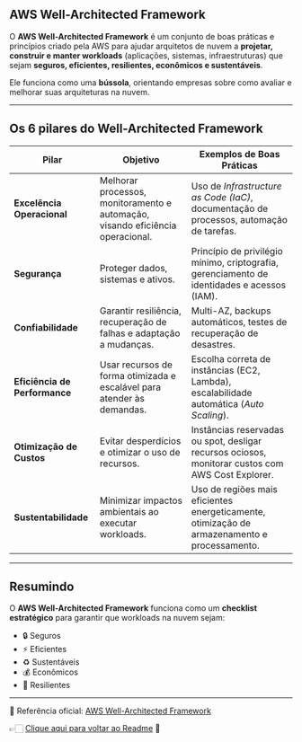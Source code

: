 ## AWS Well-Architected Framework

O **AWS Well-Architected Framework** é um conjunto de boas práticas e princípios criado pela AWS para ajudar arquitetos de nuvem a **projetar, construir e manter workloads** (aplicações, sistemas, infraestruturas) que sejam **seguros, eficientes, resilientes, econômicos e sustentáveis**.  

Ele funciona como uma **bússola**, orientando empresas sobre como avaliar e melhorar suas arquiteturas na nuvem.  

---

## Os 6 pilares do Well-Architected Framework

| **Pilar**                    | **Objetivo**                                                                 | **Exemplos de Boas Práticas**                                                                 |
|-------------------------------|-------------------------------------------------------------------------------|------------------------------------------------------------------------------------------------|
| **Excelência Operacional**    | Melhorar processos, monitoramento e automação, visando eficiência operacional. | Uso de *Infrastructure as Code (IaC)*, documentação de processos, automação de tarefas.        |
| **Segurança**                 | Proteger dados, sistemas e ativos.                                            | Princípio de privilégio mínimo, criptografia, gerenciamento de identidades e acessos (IAM).    |
| **Confiabilidade**            | Garantir resiliência, recuperação de falhas e adaptação a mudanças.           | Multi-AZ, backups automáticos, testes de recuperação de desastres.                             |
| **Eficiência de Performance** | Usar recursos de forma otimizada e escalável para atender às demandas.         | Escolha correta de instâncias (EC2, Lambda), escalabilidade automática (*Auto Scaling*).       |
| **Otimização de Custos**      | Evitar desperdícios e otimizar o uso de recursos.                              | Instâncias reservadas ou spot, desligar recursos ociosos, monitorar custos com AWS Cost Explorer. |
| **Sustentabilidade**          | Minimizar impactos ambientais ao executar workloads.                          | Uso de regiões mais eficientes energeticamente, otimização de armazenamento e processamento.   |

---

## Resumindo
O **AWS Well-Architected Framework** funciona como um **checklist estratégico** para garantir que workloads na nuvem sejam:  
- 🔒 Seguros  
- ⚡ Eficientes  
- ♻️ Sustentáveis  
- 💰 Econômicos  
- 🔄 Resilientes  

---

🔗 Referência oficial: [AWS Well-Architected Framework](https://aws.amazon.com/architecture/well-architected)

👉🏻 [Clique aqui para voltar ao Readme](https://github.com/DrikaDev/Estudando-AWS-Cloud-Practitioner/blob/main/README.md) 📒
